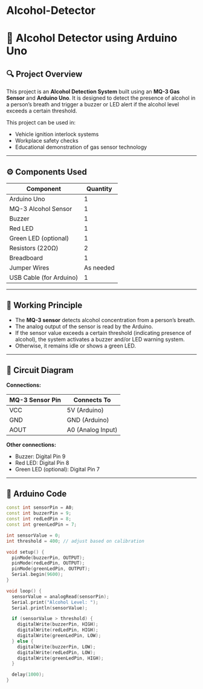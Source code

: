 # Alcohol-Detector
# 🍷 Alcohol Detector using Arduino Uno

## 🔍 Project Overview

This project is an **Alcohol Detection System** built using an **MQ-3 Gas Sensor** and **Arduino Uno**. It is designed to detect the presence of alcohol in a person’s breath and trigger a buzzer or LED alert if the alcohol level exceeds a certain threshold.

This project can be used in:
- Vehicle ignition interlock systems
- Workplace safety checks
- Educational demonstration of gas sensor technology

---

## ⚙️ Components Used

| Component              | Quantity |
|------------------------|----------|
| Arduino Uno            | 1        |
| MQ-3 Alcohol Sensor    | 1        |
| Buzzer                 | 1        |
| Red LED                | 1        |
| Green LED (optional)   | 1        |
| Resistors (220Ω)       | 2        |
| Breadboard             | 1        |
| Jumper Wires           | As needed |
| USB Cable (for Arduino)| 1        |

---

## 🧠 Working Principle

- The **MQ-3 sensor** detects alcohol concentration from a person’s breath.
- The analog output of the sensor is read by the Arduino.
- If the sensor value exceeds a certain threshold (indicating presence of alcohol), the system activates a buzzer and/or LED warning system.
- Otherwise, it remains idle or shows a green LED.

---

## 🔌 Circuit Diagram

**Connections:**

| MQ-3 Sensor Pin | Connects To           |
|------------------|----------------------|
| VCC              | 5V (Arduino)         |
| GND              | GND (Arduino)        |
| AOUT             | A0 (Analog Input)    |

**Other connections:**
- Buzzer: Digital Pin 9
- Red LED: Digital Pin 8
- Green LED (optional): Digital Pin 7

---

## 🧾 Arduino Code

```cpp
const int sensorPin = A0;
const int buzzerPin = 9;
const int redLedPin = 8;
const int greenLedPin = 7;

int sensorValue = 0;
int threshold = 400; // adjust based on calibration

void setup() {
  pinMode(buzzerPin, OUTPUT);
  pinMode(redLedPin, OUTPUT);
  pinMode(greenLedPin, OUTPUT);
  Serial.begin(9600);
}

void loop() {
  sensorValue = analogRead(sensorPin);
  Serial.print("Alcohol Level: ");
  Serial.println(sensorValue);

  if (sensorValue > threshold) {
    digitalWrite(buzzerPin, HIGH);
    digitalWrite(redLedPin, HIGH);
    digitalWrite(greenLedPin, LOW);
  } else {
    digitalWrite(buzzerPin, LOW);
    digitalWrite(redLedPin, LOW);
    digitalWrite(greenLedPin, HIGH);
  }

  delay(1000);
}
